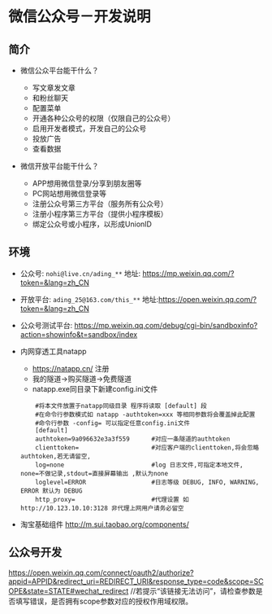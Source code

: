 # 微信公众号－开发说明

## 简介
* 微信公众平台能干什么？
	* 写文章发文章
	* 和粉丝聊天
	* 配置菜单
	* 开通各种公众号的权限（仅限自己的公众号）
	* 启用开发者模式，开发自己的公众号
	* 投放广告
	* 查看数据


* 微信开放平台能干什么？
	* APP想用微信登录/分享到朋友圈等
	* PC网站想用微信登录等
	* 注册公众号第三方平台（服务所有公众号）
	* 注册小程序第三方平台（提供小程序模板）
	* 绑定公众号或小程序，以形成UnionID

## 环境
* 公众号: `nohi@live.cn/ading_**`  地址: https://mp.weixin.qq.com/?token=&lang=zh_CN
* 开放平台: `ading_25@163.com/this_**` 地址:https://open.weixin.qq.com/?token=&lang=zh_CN

* 公众号测试平台: https://mp.weixin.qq.com/debug/cgi-bin/sandboxinfo?action=showinfo&t=sandbox/index

* 内网穿透工具natapp
	* https://natapp.cn/ 注册
	* 我的隧道->购买隧道->免费隧道
	* natapp.exe同目录下新建config.ini文件
	```
		#将本文件放置于natapp同级目录 程序将读取 [default] 段
		#在命令行参数模式如 natapp -authtoken=xxx 等相同参数将会覆盖掉此配置
		#命令行参数 -config= 可以指定任意config.ini文件
		[default]
		authtoken=9a096632e3a3f559      #对应一条隧道的authtoken
		clienttoken=                    #对应客户端的clienttoken,将会忽略authtoken,若无请留空,
		log=none                        #log 日志文件,可指定本地文件, none=不做记录,stdout=直接屏幕输出 ,默认为none
		loglevel=ERROR                  #日志等级 DEBUG, INFO, WARNING, ERROR 默认为 DEBUG
		http_proxy=                     #代理设置 如 http://10.123.10.10:3128 非代理上网用户请务必留空
	```

* 淘宝基础组件 http://m.sui.taobao.org/components/


## 公众号开发
https://open.weixin.qq.com/connect/oauth2/authorize?appid=APPID&redirect_uri=REDIRECT_URI&response_type=code&scope=SCOPE&state=STATE#wechat_redirect 
//若提示“该链接无法访问”，请检查参数是否填写错误，是否拥有scope参数对应的授权作用域权限。

